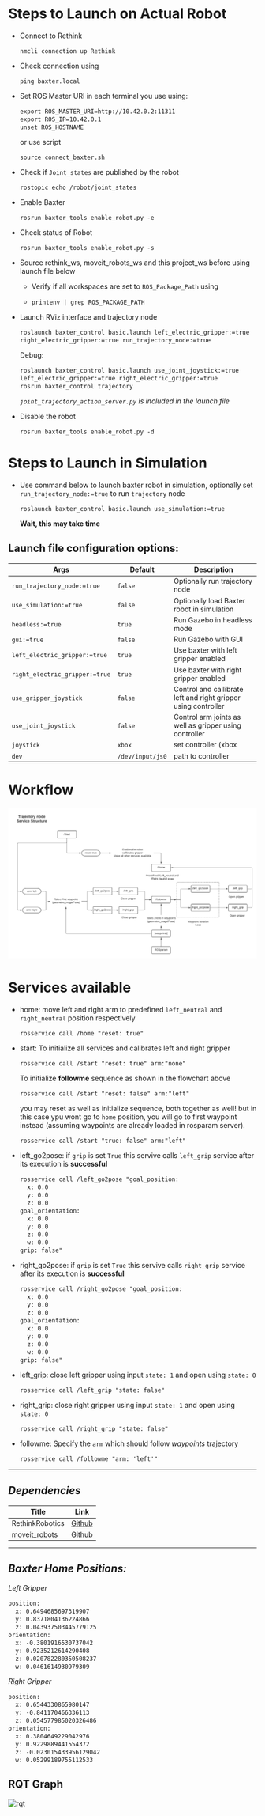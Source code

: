 # __Steps to Launch on Actual Robot__
- Connect to Rethink
  ```
  nmcli connection up Rethink
  ```
- Check connection using 
  ```
  ping baxter.local
  ```
- Set ROS Master URI in each terminal you use using:
  ```
  export ROS_MASTER_URI=http://10.42.0.2:11311
  export ROS_IP=10.42.0.1
  unset ROS_HOSTNAME
  ```
    or use script
    ```
    source connect_baxter.sh
    ```
- Check if `Joint_states` are published by the robot
  ```
  rostopic echo /robot/joint_states
  ```
- Enable Baxter
  ```
  rosrun baxter_tools enable_robot.py -e
  ```
- Check status of Robot
  ```
  rosrun baxter_tools enable_robot.py -s
  ```
- Source rethink_ws, moveit_robots_ws and this project_ws before using launch file below
  - Verify if all workspaces are set to `ROS_Package_Path` using
  - ```
    printenv | grep ROS_PACKAGE_PATH
    ```
- Launch RViz interface and trajectory node
  ```
  roslaunch baxter_control basic.launch left_electric_gripper:=true right_electric_gripper:=true run_trajectory_node:=true 
  ```
  Debug:
  ```
  roslaunch baxter_control basic.launch use_joint_joystick:=true left_electric_gripper:=true right_electric_gripper:=true
  rosrun baxter_control trajectory
  ```
  *`joint_trajectory_action_server.py` is included in the launch file*

- Disable the robot
  ```
  rosrun baxter_tools enable_robot.py -d
  ```

# __Steps to Launch in Simulation__
- Use command below to launch baxter robot in simulation, optionally set `run_trajectory_node:=true` to run `trajectory` node
  ```
  roslaunch baxter_control basic.launch use_simulation:=true
  ```
  **Wait, this may take time**
## Launch file configuration options:

Args | Default | Description
------------ | ------------- | -------------
`run_trajectory_node:=true`|`false`| Optionally run trajectory node
`use_simulation:=true` |`false`| Optionally load Baxter robot in simulation
`headless:=true`|`true`| Run Gazebo in headless mode
`gui:=true`|`false`| Run Gazebo with GUI
`left_electric_gripper:=true`|`true`| Use baxter with left gripper enabled
`right_electric_gripper:=true` |`true`|Use baxter with right gripper enabled
`use_gripper_joystick` | `false` | Control and callibrate left and right gripper using controller
`use_joint_joystick` | `false` | Control arm joints as well as gripper using controller
`joystick` | `xbox` | set controller (xbox | Logitech | PS4)
`dev` | `/dev/input/js0` | path to controller

# Workflow
![rqt](baxter_control/Blankdiagram.png)
# Services available
- home: move left and right arm to predefined `left_neutral` and `right_neutral` position respectively
  ```
  rosservice call /home "reset: true" 
  ```
- start: To initialize all services and calibrates left and right gripper
  ```
  rosservice call /start "reset: true" arm:"none"
  ```
  To initialize __followme__ sequence as shown in the flowchart above
  ```
  rosservice call /start "reset: false" arm:"left"
  ```
  you may reset as well as initialize sequence, both together as well! but in this case ypu wont go to `home` position, you will go to first waypoint instead (assuming waypoints are already loaded in rosparam server).
   ```
  rosservice call /start "true: false" arm:"left"
  ```

- left_go2pose: if `grip` is set `True` this servive calls `left_grip` service after its execution is __successful__
  ```
  rosservice call /left_go2pose "goal_position:                          
    x: 0.0
    y: 0.0
    z: 0.0
  goal_orientation:
    x: 0.0
    y: 0.0
    z: 0.0
    w: 0.0
  grip: false" 
  ```
- right_go2pose: if `grip` is set `True` this servive calls `right_grip` service after its execution is __successful__
  ```
  rosservice call /right_go2pose "goal_position:                     
    x: 0.0
    y: 0.0
    z: 0.0
  goal_orientation:
    x: 0.0
    y: 0.0
    z: 0.0
    w: 0.0
  grip: false"  
  ```
- left_grip: close left gripper using input `state: 1` and open using `state: 0`
  ```
  rosservice call /left_grip "state: false" 
  ```
- right_grip: close right gripper using input `state: 1` and open using `state: 0`
  ```
  rosservice call /right_grip "state: false"   
  ```
- followme: Specify the `arm` which should follow *waypoints* trajectory
  ```
  rosservice call /followme "arm: 'left'"
  ```
---

## *Dependencies*
Title | Link
------------ | -------------
RethinkRobotics| [Github](https://github.com/RethinkRobotics)
moveit_robots | [Github](https://github.com/ros-planning/moveit_robots)
---

## *Baxter Home Positions:*

*Left Gripper*
```
position: 
  x: 0.6494685697319907
  y: 0.8371804136224866
  z: 0.043937503445779125
orientation: 
  x: -0.3801916530737042
  y: 0.9235212614290408
  z: 0.020782280350508237
  w: 0.0461614930979309
```

*Right Gripper*
```
position: 
  x: 0.6544330865980147
  y: -0.841170466336113
  z: 0.054577985020326486
orientation: 
  x: 0.3804649229042976
  y: 0.9229889441554372
  z: -0.023015433956129042
  w: 0.05299189755112533
```
## RQT Graph

![rqt](baxter_control/rosgraph.svg)
